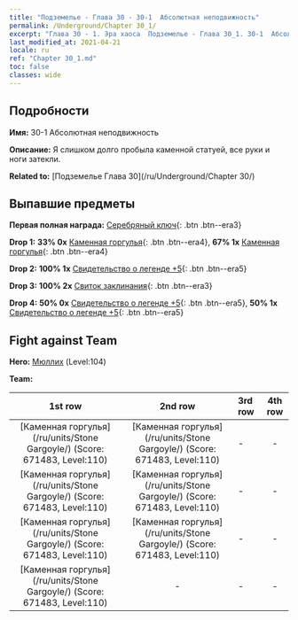 ```yaml
---
title: "Подземелье - Глава 30 - 30-1  Абсолютная неподвижность"
permalink: /Underground/Chapter 30_1/
excerpt: "Глава 30 - 1. Эра хаоса  Подземелье - Глава 30_1. 30-1  Абсолютная неподвижность"
last_modified_at: 2021-04-21
locale: ru
ref: "Chapter 30_1.md"
toc: false
classes: wide
---
```


## Подробности

 **Имя:** 30-1  Абсолютная неподвижность

 **Описание:**       Я слишком долго пробыла каменной статуей, все руки и ноги затекли.

 **Related to:** [Подземелье Глава 30](/ru/Underground/Chapter 30/)

## Выпавшие предметы

 **Первая полная награда:** [Серебряный ключ](/ru/Items/con_693/){: .btn .btn--era3}

 **Drop 1:** **33% 0x** [Каменная горгулья](/ru/Items/unt_236/){: .btn .btn--era4}, **67% 1x** [Каменная горгулья](/ru/Items/unt_236/){: .btn .btn--era4}

 **Drop 2:** **100% 1x** [Свидетельство о легенде +5](/ru/Items/mat_102/){: .btn .btn--era5}

 **Drop 3:** **100% 2x** [Свиток заклинания](/ru/Items/con_694/){: .btn .btn--era3}

 **Drop 4:** **50% 0x** [Свидетельство о легенде +5](/ru/Items/mat_102/){: .btn .btn--era5}, **50% 1x** [Свидетельство о легенде +5](/ru/Items/mat_102/){: .btn .btn--era5}


## Fight against Team
 **Hero:** [Мюллих](/ru/heroes/Mullich/) (Level:104)

 **Team:**


  | 1st row | 2nd row | 3rd row | 4th row |
  |:----:|:----:|:----|:----:|
  | [Каменная горгулья](/ru/units/Stone Gargoyle/) (Score: 671483, Level:110)  | [Каменная горгулья](/ru/units/Stone Gargoyle/) (Score: 671483, Level:110)  | - | - |
  | [Каменная горгулья](/ru/units/Stone Gargoyle/) (Score: 671483, Level:110)  | [Каменная горгулья](/ru/units/Stone Gargoyle/) (Score: 671483, Level:110)  | - | - |
  | [Каменная горгулья](/ru/units/Stone Gargoyle/) (Score: 671483, Level:110)  | [Каменная горгулья](/ru/units/Stone Gargoyle/) (Score: 671483, Level:110)  | - | - |
  | [Каменная горгулья](/ru/units/Stone Gargoyle/) (Score: 671483, Level:110)  | - | - | - |


